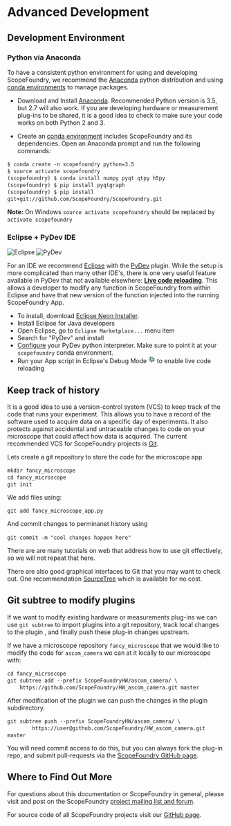 # Advanced Development


## Development Environment

[anaconda_dl]: https://www.continuum.io/downloads
[Eclipse]: http://www.eclipse.org
[PyDev]: http://www.pydev.org
[conda_env]: http://conda.pydata.org/docs/using/envs.html

### Python via Anaconda

To have a consistent python environment for using and developing ScopeFoundry, we recommend the [Anaconda][anaconda_dl] python distribution and using [conda environments][conda_env] to manage packages.

* Download and Install [Anaconda][anaconda_dl]. Recommended Python version is 3.5, but 2.7 will also work. If you are developing hardware or measurement plug-ins to be shared, it is a good idea to check to make sure your code works on both Python 2 and 3.

* Create an [conda environment][conda_env] includes ScopeFoundry and its dependencies. Open an Anaconda prompt and run the following commands:

```
$ conda create -n scopefoundry python=3.5
$ source activate scopefoundry
(scopefoundry) $ conda install numpy pyqt qtpy h5py
(scopefoundry) $ pip install pyqtgraph
(scopefoundry) $ pip install git+git://github.com/ScopeFoundry/ScopeFoundry.git
```	

**Note:** On Windows `source activate scopefoundry` should be replaced by `activate scopefoundry`

### Eclipse + PyDev IDE

![Eclipse](http://www.eclipse.org/eclipse.org-common/themes/solstice/public/images/logo/eclipse-426x100.png)
![PyDev](http://www.pydev.org/images/pydev_banner3.png)

For an IDE we recommend [Eclipse] with the [PyDev] plugin. While the setup is more complicated than many other IDE's, there is one very useful feature available in PyDev that not available elsewhere: [**Live code reloading**](http://www.pydev.org/manual_adv_debugger_auto_reload.html). This allows a developer to modify any function in ScopeFoundry from within Eclipse and have that new version of the function injected into the running ScopeFoundry App. 

- To install, download [Eclipse Neon Installer](http://www.eclipse.org/downloads/).
- Install Eclipse for Java developers
- Open Eclipse, go to `Eclipse Marketplace...` menu item
- Search for "PyDev" and install
- [Configure](http://www.pydev.org/manual_101_interpreter.html) your PyDev python interpreter. Make sure to point it at your `scopefoundry` conda environment.
- Run your App script in Eclipse's Debug Mode ![Debug Icon](debug_exc.gif) to enable live code reloading

## Keep track of history

It is a good idea to use a version-control system (VCS) to keep track of the code that runs your experiment. This allows you to have a record of the software used to acquire data on a specific day of experiments. It also protects against accidental and untraceable changes to code on your microscope that could affect how data is acquired. The current recommended VCS for ScopeFoundry projects is [Git](https://git-scm.com). 


Lets create a git repository to store the code for the microscope app

```
mkdir fancy_microscope
cd fancy_microscope
git init
```

We add files using:

```
git add fancy_microscope_app.py
```
And commit changes to perminanet history using

```git commit -m "cool changes happen here"```

There are are many tutorials on web that address how to use git effectively, so we will not repeat that here.

There are also good graphical interfaces to Git that you may want to check out. One recommendation [SourceTree](https://www.sourcetreeapp.com) which is available for no cost.



## Git subtree to modify plugins

If we want to modify existing hardware or  measurements plug-ins we can use `git subtree` to import plugins into a git repository, track local changes to the plugin , and finally push these plug-in changes upstream.


If we have a microscope repository `fancy_microscope` that we would like to modify the code for `ascom_camera` we can at it locally to our microscope with:

```
cd fancy_microscope
git subtree add --prefix ScopeFoundryHW/ascom_camera/ \
	https://github.com/ScopeFoundry/HW_ascom_camera.git master
```

After modification of the plugin we can push the changes in the plugin subdirectory. 

```
git subtree push --prefix ScopeFoundryHW/ascom_camera/ \
		https://user@github.com/ScopeFoundry/HW_ascom_camera.git master
```

You will need commit access to do this, but you can always fork the plug-in repo, and submit pull-requests via the [ScopeFoundry GitHub page](https://github.com/ScopeFoundry/).

## Where to Find Out More


For questions about this documentation or ScopeFoundry in general, please visit and post on the ScopeFoundry [project mailing list and forum](https://groups.google.com/forum/#!forum/scopefoundry).

For source code of all ScopeFoundry projects visit our [GitHub page](https://github.com/scopefoundry/).

